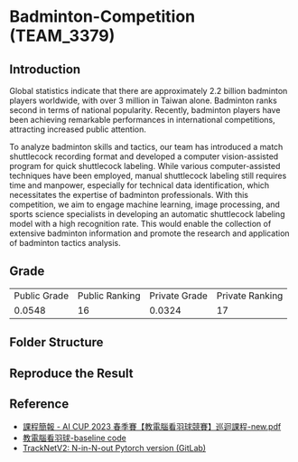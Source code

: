 # Badminton-Competition (TEAM_3379)

## Introduction
Global statistics indicate that there are approximately 2.2 billion badminton players worldwide, with over 3 million in Taiwan alone. Badminton ranks second in terms of national popularity. Recently, badminton players have been achieving remarkable performances in international competitions, attracting increased public attention.

To analyze badminton skills and tactics, our team has introduced a match shuttlecock recording format and developed a computer vision-assisted program for quick shuttlecock labeling. While various computer-assisted techniques have been employed, manual shuttlecock labeling still requires time and manpower, especially for technical data identification, which necessitates the expertise of badminton professionals. With this competition, we aim to engage machine learning, image processing, and sports science specialists in developing an automatic shuttlecock labeling model with a high recognition rate. This would enable the collection of extensive badminton information and promote the research and application of badminton tactics analysis.


## Grade

<table>
  <tr>
    <td>Public Grade</td>
    <td>Public Ranking</td>
    <td>Private Grade</td>
    <td>Private Ranking</td>
  </tr>
  <tr>
    <td>0.0548</td>
    <td>16</td>
    <td>0.0324</td>
    <td>17</td>
  </tr>
</table>

## Folder Structure


## Reproduce the Result


## Reference

- [課程簡報 - AI CUP 2023 春季賽【教電腦看羽球競賽】巡迴課程-new.pdf](https://drive.google.com/file/d/1vd_Wutf8sVeYg8_QkM3sqk7nco-xPQqT/view?usp=sharing)
- [教電腦看羽球-baseline code](https://drive.google.com/drive/folders/18Yr3Y630aMGvlUfxQArv7rjh5jo2diUA?usp=sharing)
- [TrackNetV2: N-in-N-out Pytorch version (GitLab)](https://nol.cs.nctu.edu.tw:234/lukelin/TrackNetV2_pytorch.git)
